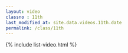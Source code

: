 ```yaml
---
layout: video
classno : 11th
last_modified_at: site.data.videos.11th.date
permalink: /class/11th
---
```


{% include list-video.html %}
